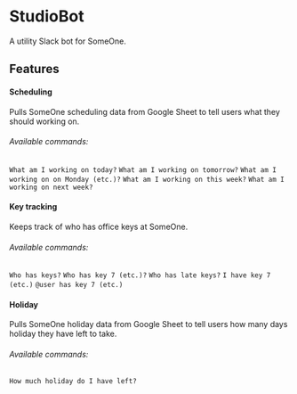 # StudioBot
A utility Slack bot for SomeOne.

## Features

#### Scheduling
Pulls SomeOne scheduling data from Google Sheet to tell users what they should working on.
###### Available commands:
`What am I working on today?`
`What am I working on tomorrow?`
`What am I working on on Monday (etc.)?`
`What am I working on this week?`
`What am I working on next week?`

#### Key tracking
Keeps track of who has office keys at SomeOne.
###### Available commands:
`Who has keys?`
`Who has key 7 (etc.)?`
`Who has late keys?`
`I have key 7 (etc.)`
`@user has key 7 (etc.)`

#### Holiday
Pulls SomeOne holiday data from Google Sheet to tell users how many days holiday they have left to take.
###### Available commands:
`How much holiday do I have left?`

